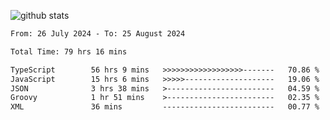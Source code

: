 
![github stats](https://github-readme-stats.vercel.app/api?username=realmahd1&show_icons=true&theme=codeSTACKr&hide_rank=true&count_private=true)

<!--START_SECTION:waka-->

```txt
From: 26 July 2024 - To: 25 August 2024

Total Time: 79 hrs 16 mins

TypeScript        56 hrs 9 mins   >>>>>>>>>>>>>>>>>>-------   70.86 %
JavaScript        15 hrs 6 mins   >>>>>--------------------   19.06 %
JSON              3 hrs 38 mins   >------------------------   04.59 %
Groovy            1 hr 51 mins    >------------------------   02.35 %
XML               36 mins         -------------------------   00.77 %
```

<!--END_SECTION:waka-->

